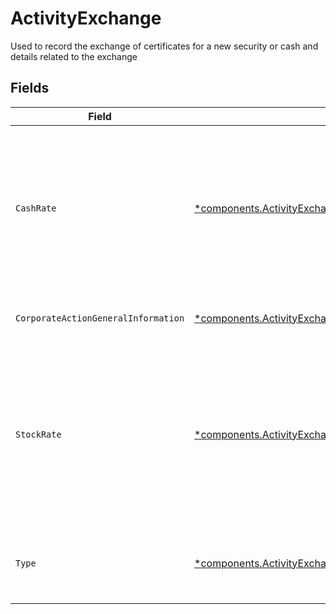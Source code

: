 # ActivityExchange

Used to record the exchange of certificates for a new security or cash and details related to the exchange


## Fields

| Field                                                                                                                                         | Type                                                                                                                                          | Required                                                                                                                                      | Description                                                                                                                                   | Example                                                                                                                                       |
| --------------------------------------------------------------------------------------------------------------------------------------------- | --------------------------------------------------------------------------------------------------------------------------------------------- | --------------------------------------------------------------------------------------------------------------------------------------------- | --------------------------------------------------------------------------------------------------------------------------------------------- | --------------------------------------------------------------------------------------------------------------------------------------------- |
| `CashRate`                                                                                                                                    | [*components.ActivityExchangeCashRate](../../models/components/activityexchangecashrate.md)                                                   | :heavy_minus_sign:                                                                                                                            | The rate (raw value, not a percentage, example: 50% will be .5 in this field) at which cash will be disbursed to the shareholder              | {<br/>"value": "0.25"<br/>}                                                                                                                   |
| `CorporateActionGeneralInformation`                                                                                                           | [*components.ActivityExchangeCorporateActionGeneralInformation](../../models/components/activityexchangecorporateactiongeneralinformation.md) | :heavy_minus_sign:                                                                                                                            | Common fields for corporate actions                                                                                                           |                                                                                                                                               |
| `StockRate`                                                                                                                                   | [*components.ActivityExchangeStockRate](../../models/components/activityexchangestockrate.md)                                                 | :heavy_minus_sign:                                                                                                                            | The rate (raw value, not a percentage, example: 50% will be .5 in this field) at which shares will be disbursed to the shareholder            | {<br/>"value": "0.25"<br/>}                                                                                                                   |
| `Type`                                                                                                                                        | [*components.ActivityExchangeType](../../models/components/activityexchangetype.md)                                                           | :heavy_minus_sign:                                                                                                                            | Indicates whether the merger was for cash, stock, or both                                                                                     | CASH                                                                                                                                          |